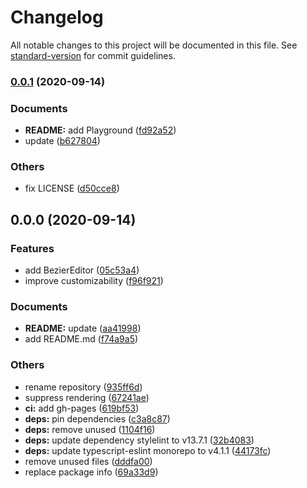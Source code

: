 # Changelog

All notable changes to this project will be documented in this file. See [standard-version](https://github.com/conventional-changelog/standard-version) for commit guidelines.

### [0.0.1](https://github.com/hrdtbs/bezier-editor/compare/v0.0.0...v0.0.1) (2020-09-14)


### Documents

* **README:** add Playground ([fd92a52](https://github.com/hrdtbs/bezier-editor/commit/fd92a52a84011553ee5cb2836b543b7cd6092e1c))
* update ([b627804](https://github.com/hrdtbs/bezier-editor/commit/b627804383dbb5f9a4ef890100aed5b39dda1602))


### Others

* fix LICENSE ([d50cce8](https://github.com/hrdtbs/bezier-editor/commit/d50cce8b79d3c6d22f93d2a3ea936d359ca36045))

## 0.0.0 (2020-09-14)


### Features

* add BezierEditor ([05c53a4](https://github.com/hrdtbs/bezier-editor/commit/05c53a4921673bba66c63459fa5df44aa887584a))
* improve customizability ([f96f921](https://github.com/hrdtbs/bezier-editor/commit/f96f921001fd6f24aec1857131c30f5d89c65d04))


### Documents

* **README:** update ([aa41998](https://github.com/hrdtbs/bezier-editor/commit/aa41998299a9a1bb0bb7b982d2b48b7a9fc55226))
* add README.md ([f74a9a5](https://github.com/hrdtbs/bezier-editor/commit/f74a9a589c57ecdb6313ce20cd792066b8720867))


### Others

* rename repository ([935ff6d](https://github.com/hrdtbs/bezier-editor/commit/935ff6dc33d93699df26aa9a7e754aa56b8f9a0a))
* suppress rendering ([67241ae](https://github.com/hrdtbs/bezier-editor/commit/67241aea5e5f146193e3f294f380d3a304f6601a))
* **ci:** add gh-pages ([619bf53](https://github.com/hrdtbs/bezier-editor/commit/619bf53e9f2a9c74bc2817ee6236e0073c1cb702))
* **deps:** pin dependencies ([c3a8c87](https://github.com/hrdtbs/bezier-editor/commit/c3a8c87428f21bbc378d8f6772dae5d18ebfe4ea))
* **deps:** remove unused ([1104f16](https://github.com/hrdtbs/bezier-editor/commit/1104f16a88c13f3f223c46f7200a769f8bdbe28a))
* **deps:** update dependency stylelint to v13.7.1 ([32b4083](https://github.com/hrdtbs/bezier-editor/commit/32b4083e3c562282000bc4b0f3aa0abe62f6ab1e))
* **deps:** update typescript-eslint monorepo to v4.1.1 ([44173fc](https://github.com/hrdtbs/bezier-editor/commit/44173fc00d7106c9b8c597fb09c40f19c738f629))
* remove unused files ([dddfa00](https://github.com/hrdtbs/bezier-editor/commit/dddfa00046a32825414b5bbc0e443217a95089cb))
* replace package info ([69a33d9](https://github.com/hrdtbs/bezier-editor/commit/69a33d9e3264b589a733bc9635c638b9aa09abfe))
